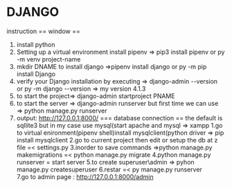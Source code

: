 # DJANGO
 instruction
 == window ==
 1. install python
 2. Setting up a virtual environment install pipenv   => pip3 install pipenv or py -m venv project-name
 3. mkdir DNAME to install django =>pipenv install django or py -m pip install Django
 4. verify your Django installation by executing => django-admin --version or py -m django --version => my version 4.1.3
 5. to start the project=> django-admin startproject PNAME
 6. to start the server => django-admin runserver but first time we can use => python manage.py runserver 
 7. output: http://127.0.0.1:8000/
  === database connection == 
  the default is sqllite3 but in my case use mysql(start apache and mysql => xampp
  1.go to virtual enironment(pipenv shell)install mysqlclient(python driver => pip install mysqlclient
  2.go to current project then edit or setup the db at z file =< settings.py 
  3.inorder to save commands =>python manage.py makemigrations =< python manage.py migrate
  4.python manage.py runserver = start server
  5.to create  superuser\admin => pyhon manage.py createsuperuser
  6.restar =< py manage.py runserver  
  7.go to admin page : http://127.0.0.1:8000/admin
  
 
 


